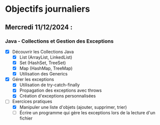 # Objectifs journaliers

## Mercredi 11/12/2024 :

### Java - Collections et Gestion des Exceptions

- [x] Découvrir les Collections Java
  - [x] List (ArrayList, LinkedList)
  - [x] Set (HashSet, TreeSet)
  - [x] Map (HashMap, TreeMap)
  - [x] Utilisation des Generics

- [x] Gérer les exceptions
  - [x] Utilisation de try-catch-finally
  - [x] Propagation des exceptions avec throws
  - [x] Création d'exceptions personnalisées

- [ ] Exercices pratiques
  - [x] Manipuler une liste d'objets (ajouter, supprimer, trier)
  - [ ] Écrire un programme qui gère les exceptions lors de la lecture d'un fichier 